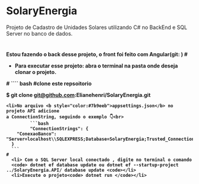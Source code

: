 # SolaryEnergia     

Projeto de Cadastro de Unidades Solares utilizando  C# no BackEnd e SQL Server no banco de dados.
#
<h4>Estou fazendo o back desse projeto, o front foi feito com Angular(git: )</4>
#
<ul>
<li>Para executar esse projeto: 
         abra o terminal na pasta onde deseja clonar o projeto.</li>
</ul>
#
```` bash
#clone este repsoitorio

$ git clone git@github.com:Elianehenri/SolaryEnergia.git 
````
<li>No arquivo <b style="color:#7b9eeb">appsettings.json</b> no projeto API adicione 
a ConnectionString, seguindo o exemplo 👇<br>
         ```bash
         "ConnectionStrings": {
    "ConexaoBanco": "Server=localhost\\SQLEXPRESS;Database=SolaryEnergia;Trusted_Connection=True;"
  }
  ```
#
  <li> Com o SQL Server local conectado , digite no terminal o comando 
  <code> dotnet ef database update ou dotnet ef --startup-project ../SolaryEnergia.API/ database update <code></li>
  <li>Execute o projeto<code> dotnet run </code></li>
